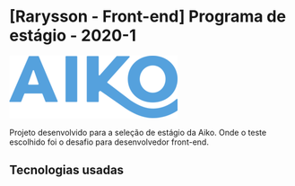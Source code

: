# [Rarysson - Front-end] Programa de estágio - 2020-1

![Aiko](doc/imagens/aiko.png)

Projeto desenvolvido para a seleção de estágio da Aiko. Onde o teste escolhido foi o desafio para desenvolvedor front-end.

## Tecnologias usadas
